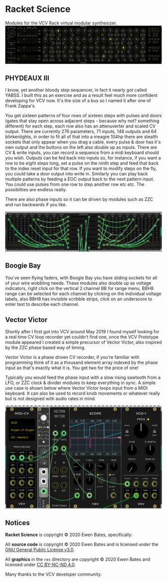 # Racket Science
Modules for the VCV Rack virtual modular synthesizer.
![](./img/fido3.png)

## PHYDEAUX III

I know, yet another bloody step sequencer, in fact it nearly got called YABSS.  I built this as an exercise and as a result feel much more confident developing for VCV now.  It's the size of a bus so I named it after one of Frank Zappa's.

You get sixteen patterns of four rows of sixteen steps with pulses and doors (gates that stay open across adjacent steps - because why not?  something different) for each step, each row also has an attenuverter and scaled CV output.  There are currently 276 parameters, 71 inputs, 148 outputs and 64 blinkenlights, in order to fit all of that into a meagre 104hp there are stealth sockets that only appear when you drag a cable, every pulse & door has it's own output and the buttons on the left also double up as inputs.  There are CV & write inputs, you can record a sequence from a midi keyboard should you wish.  Outputs can be fed back into inputs so, for instance, if you want a row to be eight steps long, set a pulse on the ninth step and feed that back to the index reset input for that row.  If you want to modify steps on the fly, you could take a door output into write in.  Similarly you can play back multiple patterns by feeding a EOC output back to the next pattern input.  You could use pulses from one row to step another row etc etc. The possibilties are endless really.

There are also phase inputs so it can be driven by modules such as ZZC and run backwards if you like.

![](./img/boogie.png) 

## Boogie Bay

You've seen flying faders, with Boogie Bay you have sliding sockets for all of your wire wobbling needs.
These modules also double up as voltage indicators, right click on the vertical 2 channel BB for range menu, BBH8 range can be selected for each channel by clicking on the individual voltage labels, also BBH8 has invisible scribble strips, click on an underscore to enter text to describe each channel.

## Vector Victor

Shortly after I first got into VCV around May 2019 I found myself looking for a real time CV loop recorder yet couldn't find one, once the VCV Prototype module appeared I created a simple precursor of Vector Victor, also inspired by the ZZC phase based way of timing.

Vector Victor is a phase driven CV recorder, if you're familiar with programming think of it as a thousand element array indexed by the phase input as that's exactly what it is.  You get two for the price of one!

Typically you would feed the phase input with a slow rising sawtooth from a LFO, or ZZC clock & divider modules to keep everything in sync.  A simple use case is shown below where Vector Victor loops input from a MIDI keyboard.  It can also be used to record knob movements or whatever really but is not designed with audio rates in mind.

![](./img/RSVectorVictor.png)


## Notices

**Racket Science** is copyright © 2020 Ewen Bates, specifically:

All **source code** is copyright © 2020 Ewen Bates and is licensed under the [GNU General Public License v3.0](gpl-3.0.txt).

All **graphics** in the `res` directory are copyright © 2020 Ewen Bates and licensed under [CC BY-NC-ND 4.0](https://creativecommons.org/licenses/by-nc-nd/4.0/).

Many thanks to the VCV developer community.
